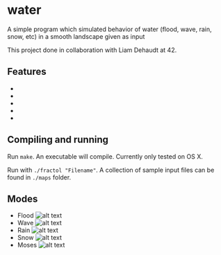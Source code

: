 # water
A simple program which simulated behavior of water (flood, wave, rain, snow, etc) in a smooth landscape given as input

This project done in collaboration with Liam Dehaudt at 42.

## Features
* 
* 
* 
* 
* 

## Compiling and running
Run `make`. An executable will compile. Currently only tested on OS X.

Run with `./fractol "Filename"`. A collection of sample input files can be found in `./maps` folder.

## Modes
* Flood
![alt text](https://github.com/conanwu777/water/blob/master/1.png)
* Wave
![alt text](https://github.com/conanwu777/water/blob/master/2.png)
* Rain
![alt text](https://github.com/conanwu777/water/blob/master/3.png)
* Snow
![alt text](https://github.com/conanwu777/water/blob/master/4.png)
* Moses
![alt text](https://github.com/conanwu777/water/blob/master/5.png)
